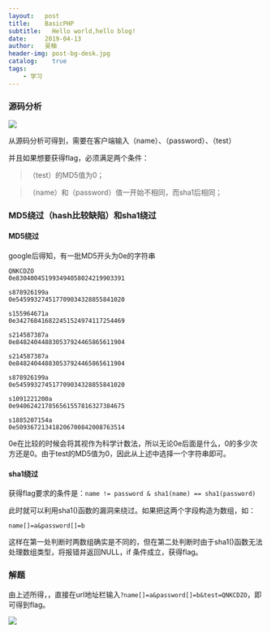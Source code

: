 ```yaml
---
layout:   post
title:    BasicPHP
subtitle:   Hello world,hello blog!
date:     2019-04-13
author:   吴柚
header-img: post-bg-desk.jpg
catalog:    true
tags:
    - 学习
---
```


### 源码分析

![](https://i.loli.net/2019/04/13/5cb1e7221ae1b.png)

从源码分析可得到，需要在客户端输入（name）、（password）、（test）

并且如果想要获得flag，必须满足两个条件：

> （test）的MD5值为0；

> （name）和（password）值一开始不相同，而sha1后相同；

### MD5绕过（hash比较缺陷）和sha1绕过

#### MD5绕过

google后得知，有一批MD5开头为0e的字符串
```
QNKCDZO
0e830400451993494058024219903391

s878926199a
0e545993274517709034328855841020
  
s155964671a
0e342768416822451524974117254469
  
s214587387a
0e848240448830537924465865611904
  
s214587387a
0e848240448830537924465865611904
  
s878926199a
0e545993274517709034328855841020
  
s1091221200a
0e940624217856561557816327384675
  
s1885207154a
0e509367213418206700842008763514
```

0e在比较的时候会将其视作为科学计数法，所以无论0e后面是什么，0的多少次方还是0。由于test的MD5值为0，因此从上述中选择一个字符串即可。

#### sha1绕过

获得flag要求的条件是：`name != password & sha1(name) == sha1(password)`

此时就可以利用sha1()函数的漏洞来绕过。如果把这两个字段构造为数组，如：

```
name[]=a&password[]=b
```

这样在第一处判断时两数组确实是不同的，但在第二处判断时由于sha1()函数无法处理数组类型，将报错并返回NULL，if 条件成立，获得flag。

### 解题

由上述所得，，直接在url地址栏输入`?name[]=a&password[]=b&test=QNKCDZO`，即可得到flag。

![](https://i.loli.net/2019/04/13/5cb1ebc79862e.png)
